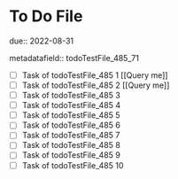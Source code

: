 # To Do File

due:: 2022-08-31

metadatafield:: todoTestFile_485_71

- [ ] Task of todoTestFile_485 1 [[Query me]]
- [ ] Task of todoTestFile_485 2 [[Query me]]
- [ ] Task of todoTestFile_485 3
- [ ] Task of todoTestFile_485 4
- [ ] Task of todoTestFile_485 5
- [ ] Task of todoTestFile_485 6
- [ ] Task of todoTestFile_485 7
- [ ] Task of todoTestFile_485 8
- [ ] Task of todoTestFile_485 9
- [ ] Task of todoTestFile_485 10